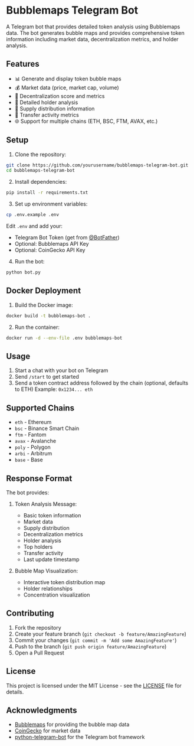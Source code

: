 # Bubblemaps Telegram Bot

A Telegram bot that provides detailed token analysis using Bubblemaps data. The bot generates bubble maps and provides comprehensive token information including market data, decentralization metrics, and holder analysis.

## Features

- 📊 Generate and display token bubble maps
- 💰 Market data (price, market cap, volume)
- 🔐 Decentralization score and metrics
- 👥 Detailed holder analysis
- 💎 Supply distribution information
- 🔄 Transfer activity metrics
- 🌐 Support for multiple chains (ETH, BSC, FTM, AVAX, etc.)

## Setup

1. Clone the repository:
```bash
git clone https://github.com/yourusername/bubblemaps-telegram-bot.git
cd bubblemaps-telegram-bot
```

2. Install dependencies:
```bash
pip install -r requirements.txt
```

3. Set up environment variables:
```bash
cp .env.example .env
```
Edit `.env` and add your:
- Telegram Bot Token (get from [@BotFather](https://t.me/BotFather))
- Optional: Bubblemaps API Key
- Optional: CoinGecko API Key

4. Run the bot:
```bash
python bot.py
```

## Docker Deployment

1. Build the Docker image:
```bash
docker build -t bubblemaps-bot .
```

2. Run the container:
```bash
docker run -d --env-file .env bubblemaps-bot
```

## Usage

1. Start a chat with your bot on Telegram
2. Send `/start` to get started
3. Send a token contract address followed by the chain (optional, defaults to ETH)
   Example: `0x1234... eth`

## Supported Chains

- `eth` - Ethereum
- `bsc` - Binance Smart Chain
- `ftm` - Fantom
- `avax` - Avalanche
- `poly` - Polygon
- `arbi` - Arbitrum
- `base` - Base

## Response Format

The bot provides:
1. Token Analysis Message:
   - Basic token information
   - Market data
   - Supply distribution
   - Decentralization metrics
   - Holder analysis
   - Top holders
   - Transfer activity
   - Last update timestamp

2. Bubble Map Visualization:
   - Interactive token distribution map
   - Holder relationships
   - Concentration visualization

## Contributing

1. Fork the repository
2. Create your feature branch (`git checkout -b feature/AmazingFeature`)
3. Commit your changes (`git commit -m 'Add some AmazingFeature'`)
4. Push to the branch (`git push origin feature/AmazingFeature`)
5. Open a Pull Request

## License

This project is licensed under the MIT License - see the [LICENSE](LICENSE) file for details.

## Acknowledgments

- [Bubblemaps](https://bubblemaps.io) for providing the bubble map data
- [CoinGecko](https://www.coingecko.com) for market data
- [python-telegram-bot](https://python-telegram-bot.org) for the Telegram bot framework

